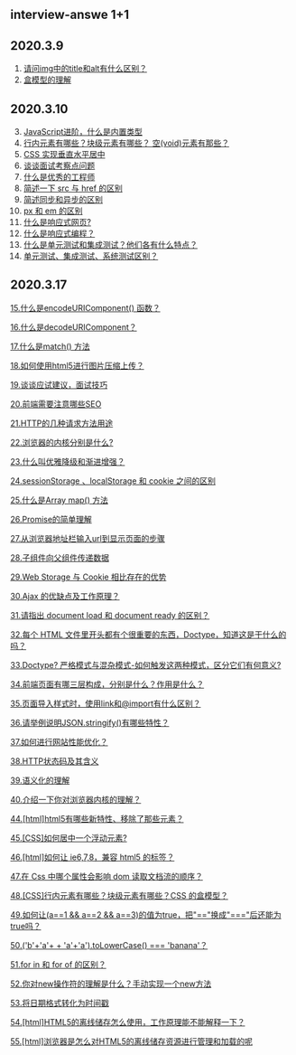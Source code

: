 ## interview-answe 1+1

## 2020.3.9

1. [请问img中的title和alt有什么区别？](https://github.com/webVueBlog/interview-answe/issues/1)
2. [盒模型的理解](https://github.com/webVueBlog/interview-answe/issues/2)

## 2020.3.10

3. [JavaScript进阶，什么是内置类型](https://github.com/webVueBlog/interview-answe/issues/3)
4. [行内元素有哪些？块级元素有哪些？ 空(void)元素有那些？](https://github.com/webVueBlog/interview-answe/issues/4)
5. [CSS 实现垂直水平居中 ](https://github.com/webVueBlog/interview-answe/issues/5)
6. [谈谈面试考察点问题](https://github.com/webVueBlog/interview-answe/issues/6)
7. [什么是优秀的工程师 ](https://github.com/webVueBlog/interview-answe/issues/7)
8. [简述一下 src 与 href 的区别 ](https://github.com/webVueBlog/interview-answe/issues/8)
9. [简述同步和异步的区别](https://github.com/webVueBlog/interview-answe/issues/9)
10. [px 和 em 的区别](https://github.com/webVueBlog/interview-answe/issues/10)
11. [什么是响应式网页? ](https://github.com/webVueBlog/interview-answe/issues/11)
12. [什么是响应式编程？](https://github.com/webVueBlog/interview-answe/issues/12)
13. [什么是单元测试和集成测试？他们各有什么特点？](https://github.com/webVueBlog/interview-answe/issues/13)
14. [单元测试、集成测试、系统测试区别？](https://github.com/webVueBlog/interview-answe/issues/14)

## 2020.3.17

[15.什么是encodeURIComponent() 函数？](https://github.com/webVueBlog/interview-answe/issues/15)

[16.什么是decodeURIComponent？](https://github.com/webVueBlog/interview-answe/issues/16)

[17.什么是match() 方法](https://github.com/webVueBlog/interview-answe/issues/17)

[18.如何使用html5进行图片压缩上传？](https://github.com/webVueBlog/interview-answe/issues/18)

[19.谈谈应试建议，面试技巧](https://github.com/webVueBlog/interview-answe/issues/19)

[20.前端需要注意哪些SEO](https://github.com/webVueBlog/interview-answe/issues/20)

[21.HTTP的几种请求方法用途](https://github.com/webVueBlog/interview-answe/issues/21)

[22.浏览器的内核分别是什么?](https://github.com/webVueBlog/interview-answe/issues/22)

[23.什么叫优雅降级和渐进增强？](https://github.com/webVueBlog/interview-answe/issues/23)

[24.sessionStorage 、localStorage 和 cookie 之间的区别](https://github.com/webVueBlog/interview-answe/issues/24)

[25.什么是Array map() 方法](https://github.com/webVueBlog/interview-answe/issues/25)

[26.Promise的简单理解](https://github.com/webVueBlog/interview-answe/issues/26)

[27.从浏览器地址栏输入url到显示页面的步骤](https://github.com/webVueBlog/interview-answe/issues/27)

[28.子组件向父组件传递数据](https://github.com/webVueBlog/interview-answe/issues/28)

[29.Web Storage 与 Cookie 相比存在的优势](https://github.com/webVueBlog/interview-answe/issues/29)

[30.Ajax 的优缺点及工作原理？](https://github.com/webVueBlog/interview-answe/issues/30)

[31.请指出 document load 和 document ready 的区别？](https://github.com/webVueBlog/interview-answe/issues/31)

[32.每个 HTML 文件里开头都有个很重要的东西，Doctype，知道这是干什么的吗？](https://github.com/webVueBlog/interview-answe/issues/32)

[33.Doctype? 严格模式与混杂模式-如何触发这两种模式，区分它们有何意义?](https://github.com/webVueBlog/interview-answe/issues/33)

[34.前端页面有哪三层构成，分别是什么？作用是什么？](https://github.com/webVueBlog/interview-answe/issues/34)

[35.页面导入样式时，使用link和@import有什么区别？](https://github.com/webVueBlog/interview-answe/issues/35)

[36.请举例说明JSON.stringify()有哪些特性？](https://github.com/webVueBlog/interview-answe/issues/36)

[37.如何进行网站性能优化？](https://github.com/webVueBlog/interview-answe/issues/37)

[38.HTTP状态码及其含义](https://github.com/webVueBlog/interview-answe/issues/38)

[39.语义化的理解](https://github.com/webVueBlog/interview-answe/issues/39)

[40.介绍一下你对浏览器内核的理解？](https://github.com/webVueBlog/interview-answe/issues/40)

[44.[html]html5有哪些新特性、移除了那些元素？](https://github.com/webVueBlog/interview-answe/issues/44)

[45.[CSS]如何居中一个浮动元素?](https://github.com/webVueBlog/interview-answe/issues/45)

[46.[html]如何让 ie6,7,8，兼容 html5 的标签？](https://github.com/webVueBlog/interview-answe/issues/46)

[47.在 Css 中哪个属性会影响 dom 读取文档流的顺序？](https://github.com/webVueBlog/interview-answe/issues/47)

[48.[CSS]行内元素有哪些？块级元素有哪些？CSS 的盒模型？](https://github.com/webVueBlog/interview-answe/issues/48)

[49.如何让(a==1 && a==2 && a==3)的值为true，把"=="换成"==="后还能为true吗？](https://github.com/webVueBlog/interview-answe/issues/49)

[50.('b'+'a'+ + 'a'+'a').toLowerCase() === 'banana'？](https://github.com/webVueBlog/interview-answe/issues/50)

[51.for in 和 for of 的区别？ ](https://github.com/webVueBlog/interview-answe/issues/51)

[52.你对new操作符的理解是什么？手动实现一个new方法](https://github.com/webVueBlog/interview-answe/issues/52)

[53.将日期格式转化为时间戳](https://github.com/webVueBlog/interview-answe/issues/53)

[54.[html]HTML5的离线储存怎么使用，工作原理能不能解释一下？](https://github.com/webVueBlog/interview-answe/issues/54)

[55.[html]浏览器是怎么对HTML5的离线储存资源进行管理和加载的呢](https://github.com/webVueBlog/interview-answe/issues/55)
